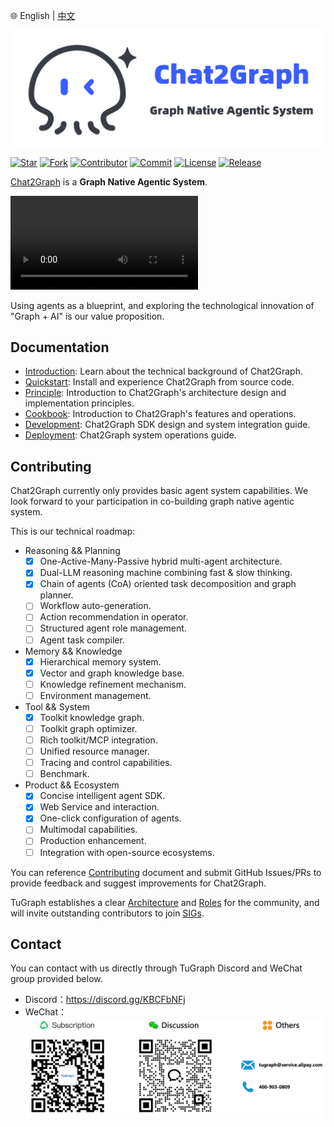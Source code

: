 🌐️ English | [中文](doc/zh-cn/readme.md)

<p align="center">
  <img src="doc/asset/image/head.png" width=800/>
</p>


[![Star](https://shields.io/github/stars/tugraph-family/chat2graph?logo=startrek&label=Star&color=yellow)](https://github.com/TuGraph-family/chat2graph/stargazers)
[![Fork](https://shields.io/github/forks/tugraph-family/chat2graph?logo=forgejo&label=Fork&color=orange)](https://github.com/TuGraph-family/chat2graph/forks)
[![Contributor](https://shields.io/github/contributors/tugraph-family/chat2graph?logo=actigraph&label=Contributor&color=abcdef)](https://github.com/TuGraph-family/chat2graph/contributors)
[![Commit](https://badgen.net/github/last-commit/tugraph-family/chat2graph/master?icon=git&label=Commit)](https://github.com/TuGraph-family/chat2graph/commits/master)
[![License](https://shields.io/github/license/tugraph-family/chat2graph?logo=apache&label=License&color=blue)](https://www.apache.org/licenses/LICENSE-2.0.html)
[![Release](https://shields.io/github/v/release/tugraph-family/chat2graph.svg?logo=stackblitz&label=Version&color=red)](https://github.com/TuGraph-family/chat2graph/releases)

[Chat2Graph](https://chat2graph.vercel.app) is a **Graph Native Agentic System**.

<video controls src="https://github.com/user-attachments/assets/7c859d37-cd1e-431f-8e81-8459bc605879" style="max-width: 100%;">
  Your browser does not support the video tag.
</video>

Using agents as a blueprint, and exploring the technological innovation of "Graph + AI" is our value proposition.

## Documentation

* [Introduction](doc/en-us/introduction.md): Learn about the technical background of Chat2Graph.
* [Quickstart](doc/en-us/quickstart.md): Install and experience Chat2Graph from source code.
* [Principle](doc/en-us/principle/overview.md): Introduction to Chat2Graph's architecture design and implementation principles.
* [Cookbook](doc/en-us/cookbook/overview.md): Introduction to Chat2Graph's features and operations.
* [Development](doc/en-us/development/overview.md): Chat2Graph SDK design and system integration guide.
* [Deployment](doc/en-us/deployment/overview.md): Chat2Graph system operations guide.

## Contributing

Chat2Graph currently only provides basic agent system capabilities. We look forward to your participation in co-building graph native agentic system.

This is our technical roadmap:

- Reasoning && Planning
  - [x] One-Active-Many-Passive hybrid multi-agent architecture.
  - [x] Dual-LLM reasoning machine combining fast & slow thinking.
  - [x] Chain of agents (CoA) oriented task decomposition and graph planner.
  - [ ] Workflow auto-generation.
  - [ ] Action recommendation in operator.
  - [ ] Structured agent role management.
  - [ ] Agent task compiler.
- Memory && Knowledge
  - [x] Hierarchical memory system.
  - [x] Vector and graph knowledge base.
  - [ ] Knowledge refinement mechanism.
  - [ ] Environment management.
- Tool && System
  - [x] Toolkit knowledge graph.
  - [ ] Toolkit graph optimizer.
  - [ ] Rich toolkit/MCP integration.
  - [ ] Unified resource manager.
  - [ ] Tracing and control capabilities.
  - [ ] Benchmark.
- Product && Ecosystem
  - [x] Concise intelligent agent SDK.
  - [x] Web Service and interaction.
  - [x] One-click configuration of agents.
  - [ ] Multimodal capabilities.
  - [ ] Production enhancement.
  - [ ] Integration with open-source ecosystems.

You can reference [Contributing][contrib] document and submit GitHub Issues/PRs to provide feedback and suggest improvements for Chat2Graph.

TuGraph establishes a clear [Architecture][arch] and [Roles][roles] for the community, and will invite outstanding contributors to join [SIGs][sigs].

## Contact

You can contact with us directly through TuGraph Discord and WeChat group provided below.

- Discord：https://discord.gg/KBCFbNFj
- WeChat：![](https://github.com/TuGraph-family/community/blob/master/assets/contacts.png)

[conda]: https://docs.conda.io/projects/conda/en/latest/user-guide/install/index.html
[contrib]: https://github.com/TuGraph-family/community/blob/master/docs/CONTRIBUTING.md
[arch]: https://github.com/TuGraph-family/community/blob/master/assets/arch.png
[roles]: https://github.com/TuGraph-family/community/blob/master/docs/ROLES.md
[sigs]: https://github.com/TuGraph-family/community/blob/master/docs/SIGS.md



